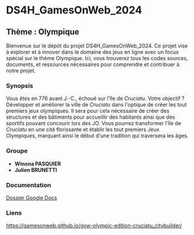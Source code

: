 # DS4H_GamesOnWeb_2024

## Thème : Olympique

Bienvenue sur le dépôt du projet DS4H_GamesOnWeb_2024. Ce projet vise à explorer et à innover dans le domaine des jeux en ligne avec un focus spécial sur le thème Olympique. Ici, vous trouverez tous les codes sources, documents, et ressources nécessaires pour comprendre et contribuer à notre projet.

### Synopsis

Vous êtes en 776 avant J.-C., échoué sur l'île de *Cruciatu*. Votre objectif ?
Développer et améliorer la ville de *Cruciatu* dans l'optique de créer les tout premiers jeux olympiques. Il sera pour cela nécessaire de créer des structures et des bâtiments pour accueillir des habitants ainsi que des sportifs pouvant concourir lors des JO. Vous pourrez transformer l'île de *Cruciatu* en une cité florissante et établir les tout premiers Jeux Olympiques, marquant ainsi le début d'une tradition qui traversera les âges.

### Groupe

- **Winona PASQUIER**
- **Julien BRUNETTI**

### Documentation
[Dossier Google Docs](https://docs.google.com/document/d/1p-KZWzWqPT31HdJh4cqCU7tgUtPh2aWgRMaqlv4_-EA/edit?usp=sharing)

### Liens 
https://gamesonweb.github.io/gow-olympic-edition-cruciatu_citybuilder/
